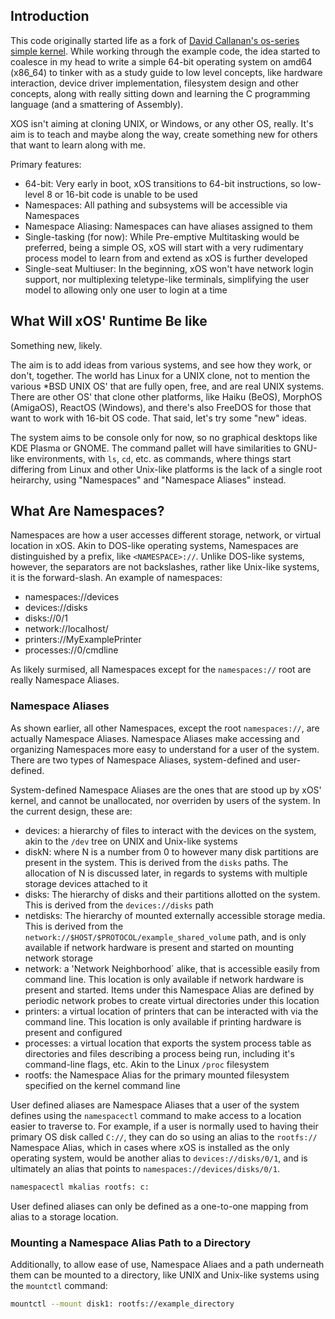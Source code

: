## Introduction

This code originally started life as a fork of [David Callanan's os-series simple kernel](https://github.com/davidcallanan/os-series). While working through the example code, the idea started to coalesce in my head to write a simple 64-bit operating system on amd64 (x86_64) to tinker with as a study guide to low level concepts, like hardware interaction, device driver implementation, filesystem design and other concepts, along with really sitting down and learning the C programming language (and a smattering of Assembly).

XOS isn't aiming at cloning UNIX, or Windows, or any other OS, really. It's aim is to teach and maybe along the way, create something new for others that want to learn along with me.

Primary features:
- 64-bit: Very early in boot, xOS transitions to 64-bit instructions, so low-level 8 or 16-bit code is unable to be used
- Namespaces: All pathing and subsystems will be accessible via Namespaces
- Namespace Aliasing: Namespaces can have aliases assigned to them
- Single-tasking (for now): While Pre-emptive Multitasking would be preferred, being a simple OS, xOS will start with a very rudimentary process model to learn from and extend as xOS is further developed
- Single-seat Multiuser: In the beginning, xOS won't have network login support, nor multiplexing teletype-like terminals, simplifying the user model to allowing only one user to login at a time

## What Will xOS' Runtime Be like

Something new, likely.

The aim is to add ideas from various systems, and see how they work, or don't, together. The world has Linux for a UNIX clone, not to mention the various *BSD UNIX OS' that are fully open, free, and are real UNIX systems. There are other OS' that clone other platforms, like Haiku (BeOS), MorphOS (AmigaOS), ReactOS (Windows), and there's also FreeDOS for those that want to work with 16-bit OS code. That said, let's try some "new" ideas.

The system aims to be console only for now, so no graphical desktops like KDE Plasma or GNOME. The command pallet will have similarities to GNU-like environments, with `ls`, `cd`, etc. as commands, where things start differing from Linux and other Unix-like platforms is the lack of a single root heirarchy, using "Namespaces" and "Namespace Aliases" instead.

## What Are Namespaces?

Namespaces are how a user accesses different storage, network, or virtual location in xOS. Akin to DOS-like operating systems, Namespaces are distinguished by a prefix, like `<NAMESPACE>://`. Unlike DOS-like systems, however, the separators are not backslashes, rather like Unix-like systems, it is the forward-slash. An example of namespaces:

- namespaces://devices
- devices://disks
- disks://0/1
- network://localhost/
- printers://MyExamplePrinter
- processes://0/cmdline

As likely surmised, all Namespaces except for the `namespaces://` root are really Namespace Aliases.

### Namespace Aliases

As shown earlier, all other Namespaces, except the root `namespaces://`, are actually Namespace Aliases. Namespace Aliases make accessing and organizing Namespaces more easy to understand for a user of the system. There are two types of Namespace Aliases, system-defined and user-defined.

System-defined Namespace Aliases are the ones that are stood up by xOS' kernel, and cannot be unallocated, nor overriden by users of the system. In the current design, these are:

- devices: a hierarchy of files to interact with the devices on the system, akin to the `/dev` tree on UNIX and Unix-like systems
- diskN: where N is a number from 0 to however many disk partitions are present in the system. This is derived from the `disks` paths. The allocation of N is discussed later, in regards to systems with multiple storage devices attached to it
- disks: The hierarchy of disks and their partitions allotted on the system. This is derived from the `devices://disks` path
- netdisks: The hierarchy of mounted externally accessible storage media. This is derived from the `network://$HOST/$PROTOCOL/example_shared_volume` path, and is only available if network hardware is present and started on mounting network storage
- network: a 'Network Neighborhood` alike, that is accessible easily from command line. This location is only available if network hardware is present and started. Items under this Namespace Alias are defined by periodic network probes to create virtual directories under this location
- printers: a virtual location of printers that can be interacted with via the command line. This location is only available if printing hardware is present and configured
- processes: a virtual location that exports the system process table as directories and files describing a process being run, including it's command-line flags, etc. Akin to the Linux `/proc` filesystem
- rootfs: the Namespace Alias for the primary mounted filesystem specified on the kernel command line

User defined aliases are Namespace Aliases that a user of the system defines using the `namespacectl` command to make access to a location easier to traverse to. For example, if a user is normally used to having their primary OS disk called `C://`, they can do so using an alias to the `rootfs://` Namespace Alias, which in cases where xOS is installed as the only operating system, would be another alias to `devices://disks/0/1`, and is ultimately an alias that points to `namespaces://devices/disks/0/1`.

```sh
namespacectl mkalias rootfs: c:
```

User defined aliases can only be defined as a one-to-one mapping from alias to a storage location.

### Mounting a Namespace Alias Path to a Directory

Additionally, to allow ease of use, Namespace Aliaes and a path underneath them can be mounted to a directory, like UNIX and Unix-like systems using the `mountctl` command:

```sh
mountctl --mount disk1: rootfs://example_directory
```
